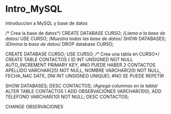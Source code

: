 # Intro_MySQL
Introduccion a MySQL y base de datos

/* Crea la base de datos*/
CREATE DATABASE CURSO;
/*Llama a la base de datos*/
USE CURSO;
/*Muestra todas las base de datos*/
SHOW DATABASES; 
/*Elimina la base de datos*/
DROP database CURSO;  

CREATE DATABASE CURSO;
USE CURSO; 
/* Crea una tabla en CURSO*/
CREATE TABLE CONTACTOS (
  ID INT UNSIGNED NOT NULL AUTO_INCREMENT PRIMARY KEY, #NO PUEDE HABER 2 CONTACTOS
  APELLIDO VARCHAR(25) NOT NULL,
  NOMBRE VARCHAR(20) NOT NULL,
  FECHA_NAC DATE,
  DNI INT UNSIGNED UNIQUE); #NO SE PUEDE REPETIR
  
  SHOW DATABASES;
  DESC CONTACTOS;
  /*Agrega columnas en la tabla*/
  ALTER TABLE CONTACTOS (
  ADD OBSERVACIONES VARCHAR(100),
  ADD TELEFONO VARCHAR(10) NOT NULL;
  DESC CONTACTOS;
  
  CHANGE OBSERVACIONES 
